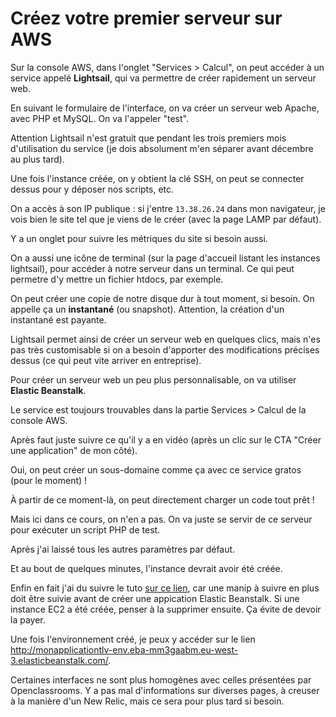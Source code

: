 # Créez votre premier serveur sur AWS

Sur la console AWS, dans l'onglet "Services > Calcul", on peut accéder à un service appelé **Lightsail**, qui va permettre de créer rapidement un serveur web.

En suivant le formulaire de l'interface, on va créer un serveur web Apache, avec PHP et MySQL. On va l'appeler "test".

Attention Lightsail n'est gratuit que pendant les trois premiers mois d'utilisation du service (je dois absolument m'en séparer avant décembre au plus tard).

Une fois l'instance créée, on y obtient la clé SSH, on peut se connecter dessus pour y déposer nos scripts, etc.

On a accès à son IP publique : si j'entre `13.38.26.24` dans mon navigateur, je vois bien le site tel que je viens de le créer (avec la page LAMP par défaut).

Y a un onglet pour suivre les métriques du site si besoin aussi.

On a aussi une icône de terminal (sur la page d'accueil listant les instances lightsail), pour accéder à notre serveur dans un terminal. Ce qui peut permetre d'y mettre un fichier htdocs, par exemple.

On peut créer une copie de notre disque dur à tout moment, si besoin. On appelle ça un **instantané** (ou snapshot). Attention, la création d'un instantané est payante.

Lightsail permet ainsi de créer un serveur web en quelques clics, mais n'es pas très customisable si on a besoin d'apporter des modifications précises dessus (ce qui peut vite arriver en entreprise).

Pour créer un serveur web un peu plus personnalisable, on va utiliser **Elastic Beanstalk**.

Le service est toujours trouvables dans la partie Services > Calcul de la console AWS.

Après faut juste suivre ce qu'il y a en vidéo (après un clic sur le CTA "Créer une application" de mon côté).

Oui, on peut créer un sous-domaine comme ça avec ce service gratos (pour le moment) !

À partir de ce moment-là, on peut directement charger un code tout prêt !

Mais ici dans ce cours, on n'en a pas. On va juste se servir de ce serveur pour exécuter un script PHP de test.

Après j'ai laissé tous les autres paramètres par défaut.

Et au bout de quelques minutes, l'instance devrait avoir été créée.

Enfin en fait j'ai du suivre le tuto [sur ce lien](https://docs.aws.amazon.com/fr_fr/elasticbeanstalk/latest/dg/using-features.environments.html), car une manip à suivre en plus doit être suivie avant de créer une appication Elastic Beanstalk. Si une instance EC2 a été créée, penser à la supprimer ensuite. Ça évite de devoir la payer.

Une fois l'environnement créé, je peux y accéder sur le lien <http://monapplicationtlv-env.eba-mm3gaabm.eu-west-3.elasticbeanstalk.com/>.

Certaines interfaces ne sont plus homogènes avec celles présentées par Openclassrooms. Y a pas mal d'informations sur diverses pages, à creuser à la manière d'un New Relic, mais ce sera pour plus tard si besoin.
